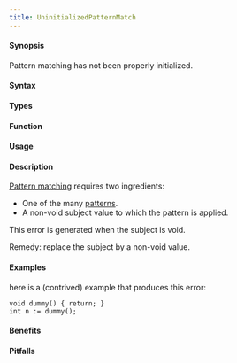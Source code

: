 ```yaml
---
title: UninitializedPatternMatch
---
```


#### Synopsis

Pattern matching has not been properly initialized.

#### Syntax

#### Types

#### Function
       
#### Usage

#### Description

[Pattern matching]((RascalConcepts:PatternMatching)) requires two ingredients:

*  One of the many [patterns]((Rascal:Rascal-Patterns)).
*  A non-void subject value to which the pattern is applied.

This error is generated when the subject is void.

Remedy: replace the subject by a non-void value.

#### Examples

here is a (contrived) example that produces this error:
```rascal-shell,error
void dummy() { return; }
int n := dummy();
```

#### Benefits

#### Pitfalls

